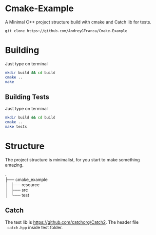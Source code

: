 # Cmake-Example
A Minimal C++ project structure build with cmake and Catch lib for tests.

``` git clone https://github.com/AndreyGFranca/Cmake-Example ```



# Building

Just type on terminal
```bash
mkdir build && cd build
cmake ..
make
```

## Building Tests
Just type on terminal
```bash
mkdir build && cd build
cmake ..
make tests
```

# Structure

The project structure is minimalist, for you start to make something amazing.

.  
├── cmake_example  
│   ├── resource  
│   ├── src  
│   └── test  

## Catch

The test lib is https://github.com/catchorg/Catch2. The header file ` catch.hpp` inside test folder. 
